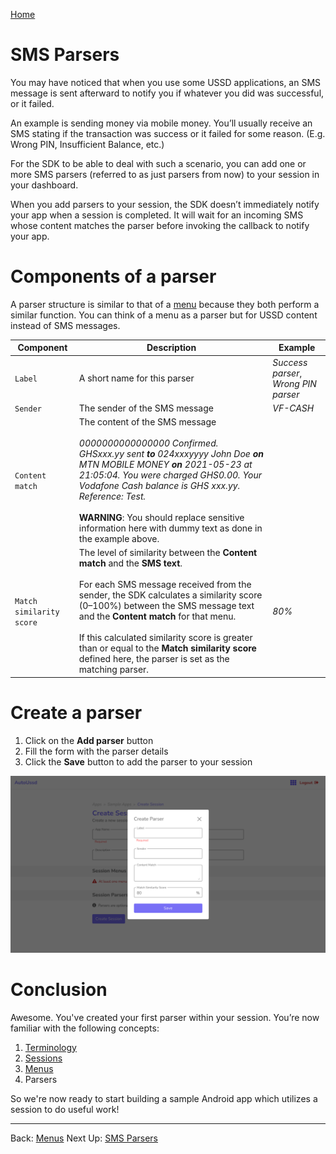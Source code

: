 [Home](./README.md)

# SMS Parsers

You may have noticed that when you use some USSD applications, an SMS message is sent afterward to notify you if whatever you did was successful, or it failed.

An example is sending money via mobile money. You’ll usually receive an SMS stating if the transaction was success or it failed for some reason. (E.g. Wrong PIN, Insufficient Balance, etc.)

For the SDK to be able to deal with such a scenario, you can add one or more SMS parsers (referred to as just parsers from now) to your session in your dashboard.

When you add parsers to your session, the SDK doesn’t immediately notify your app when a session is completed. It will wait for an incoming SMS whose content matches the parser before invoking the callback to notify your app.

# Components of a parser

A parser structure is similar to that of a [menu](./03.Menus.md) because they both perform a similar function. You can think of a menu as a parser but for USSD content instead of SMS messages.

| Component                | Description                                                  | Example                              |
| ------------------------ | ------------------------------------------------------------ | ------------------------------------ |
| `Label`                  | A short name for this parser                                 | *Success parser*, *Wrong PIN parser* |
| `Sender`                 | The sender of the SMS message                                | *VF-CASH*                            |
| `Content match`          | The content of the SMS message<br /><br />*0000000000000000 Confirmed. GHSxxx.yy sent **to** 024xxxyyyy John Doe **on** MTN MOBILE MONEY **on** 2021-05-23 at 21:05:04. You were charged GHS0.00. Your Vodafone Cash balance is GHS xxx.yy. Reference: Test.*<br /><br />**WARNING**: You should replace sensitive information here with dummy text as done in the example above. |                                      |
| `Match similarity score` | The level of similarity between the **Content match** and the **SMS text**.<br /><br />For each SMS message received from the sender, the SDK calculates a similarity score (0–100%) between the SMS message text and the **Content match** for that menu.<br /><br />If this calculated similarity score is greater than or equal to the **Match similarity score** defined here, the parser is set as the matching parser. | *80%*                                |

# Create a parser

1. Click on the **Add parser** button
2. Fill the form with the parser details
3. Click the **Save** button to add the parser to your session

![](./assets/parser-create-1.png)

# Conclusion

Awesome. You've created your first parser within your session. You’re now familiar with the following concepts:

1. [Terminology](./01.Terminology.md)
2. [Sessions](./02.Sessions.md)
3. [Menus](./03.Menus.md)
4. Parsers

So we're now ready to start building a sample Android app which utilizes a session to do useful work! 



---

Back: [Menus](./03.Menus.md)    Next Up: [SMS Parsers](./04.Parsers.md)

